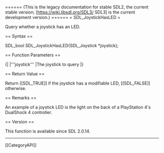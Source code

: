 ====== (This is the legacy documentation for stable SDL2, the current stable version; [https://wiki.libsdl.org/SDL3/ SDL3] is the current development version.) ======
= SDL_JoystickHasLED =

Query whether a joystick has an LED.

== Syntax ==

<syntaxhighlight lang='c'>
SDL_bool SDL_JoystickHasLED(SDL_Joystick *joystick);
</syntaxhighlight>

== Function Parameters ==

{|
|'''joystick'''
|The joystick to query
|}

== Return Value ==

Return [[SDL_TRUE]] if the joystick has a modifiable LED, [[SDL_FALSE]]
otherwise.

== Remarks ==

An example of a joystick LED is the light on the back of a PlayStation 4's
DualShock 4 controller.

== Version ==

This function is available since SDL 2.0.14.

----
[[CategoryAPI]]


